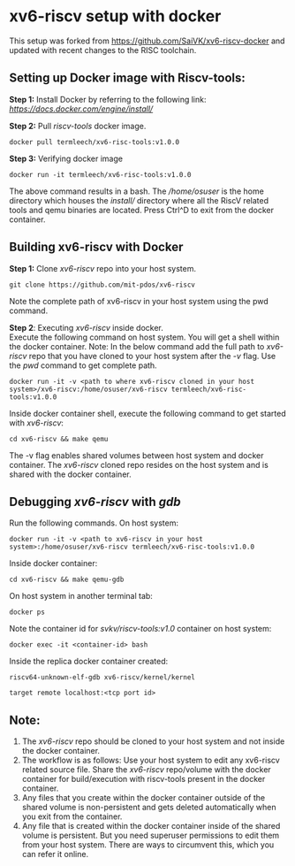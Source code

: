 # xv6-riscv setup with docker

This setup was forked from https://github.com/SaiVK/xv6-riscv-docker and updated with recent changes to the RISC toolchain.

## Setting up Docker image with Riscv-tools:
__Step 1:__ Install Docker by referring to the following link: _https://docs.docker.com/engine/install/_

__Step 2:__ Pull _riscv-tools_ docker image.
```
docker pull termleech/xv6-risc-tools:v1.0.0
```
__Step 3:__ Verifying docker image
```
docker run -it termleech/xv6-risc-tools:v1.0.0
```
The above command results in a bash. The _/home/osuser_ is the home directory which houses the _install/_ directory where all the RiscV related tools and qemu binaries are located. Press Ctrl^D to exit from the docker container.

## Building xv6-riscv with Docker
__Step 1:__ Clone _xv6-riscv_ repo into your host system.
```
git clone https://github.com/mit-pdos/xv6-riscv
```
Note the complete path of xv6-riscv in your host system using the pwd command.

__Step 2__: Executing _xv6-riscv_ inside docker.<br/>
Execute the following command on host system. You will get a shell within the docker container. Note: In the below command add the full path to _xv6-riscv_ repo that you have cloned to your host system after the _-v_ flag. Use the _pwd_ command to get complete path.
```
docker run -it -v <path to where xv6-riscv cloned in your host system>/xv6-riscv:/home/osuser/xv6-riscv termleech/xv6-risc-tools:v1.0.0
```
Inside docker container shell, execute the following command to get started with _xv6-riscv_:
```
cd xv6-riscv && make qemu
```
The -v flag enables shared volumes between host system and docker container. The _xv6-riscv_ cloned repo resides on the host system and is shared with the docker container.

## Debugging  _xv6-riscv_ with _gdb_
Run the following commands.
On host system:
```
docker run -it -v <path to xv6-riscv in your host system>:/home/osuser/xv6-riscv termleech/xv6-risc-tools:v1.0.0
```
Inside docker container:
```
cd xv6-riscv && make qemu-gdb
```

On host system in another terminal tab:
```
docker ps
```
Note the container id for _svkv/riscv-tools:v1.0_ container on host system:
```
docker exec -it <container-id> bash
```
Inside the replica docker container created:
```
riscv64-unknown-elf-gdb xv6-riscv/kernel/kernel
```
```
target remote localhost:<tcp port id>
```

## Note:
1. The _xv6-riscv_ repo should be cloned to your host system and not inside the docker container.
2. The workflow is as follows: Use your host system to edit any xv6-riscv related source file. Share the _xv6-riscv_ repo/volume with the docker container for build/execution with riscv-tools present in the docker container.
3. Any files that you create within the docker container outside of the shared volume is non-persistent and gets deleted automatically when you exit from the container.
4. Any file that is created within the docker container inside of the shared volume is persistent. But you need superuser permissions to edit them from your host system. There are ways to circumvent this, which you can refer it online.
